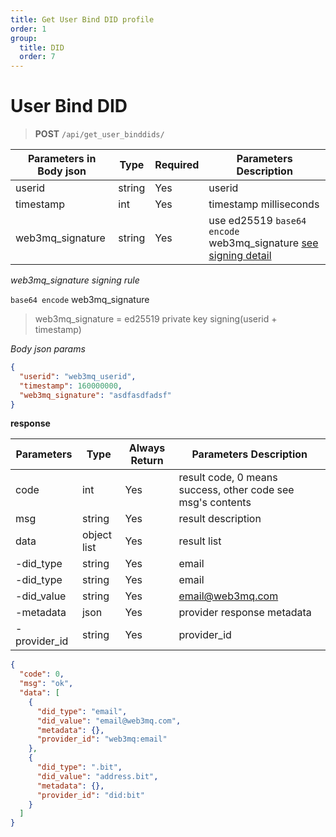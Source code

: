 ```yaml
---
title: Get User Bind DID profile
order: 1
group:
  title: DID
  order: 7
---
```


# User Bind DID

> **POST** `/api/get_user_binddids/`

| Parameters in Body json | Type   | Required | Parameters Description                               |
| ----------------------- | ------ | -------- | ---------------------------------------------------- |
| userid                  | string | Yes      | userid                                               |
| timestamp               | int    | Yes      | timestamp milliseconds                               |
| web3mq_signature        | string | Yes      | use ed25519 `base64 encode` web3mq_signature [see signing detail](/docs/Web3MQ-API/signature) |

_web3mq_signature signing rule_

`base64 encode` web3mq_signature

> web3mq_signature = ed25519 private key signing(userid + timestamp)

_Body json params_

```json
{
  "userid": "web3mq_userid",
  "timestamp": 160000000,
  "web3mq_signature": "asdfasdfadsf"
}
```

**response**

| Parameters   | Type        | Always Return | Parameters Description                                      |
| ------------ | ----------- | ------------- | ----------------------------------------------------------- |
| code         | int         | Yes           | result code, 0 means success, other code see msg's contents |
| msg          | string      | Yes           | result description                                          |
| data         | object list | Yes           | result list                                                 |
| -did_type    | string      | Yes           | email                                                       |
| -did_type    | string      | Yes           | email                                                       |
| -did_value   | string      | Yes           | email@web3mq.com                                            |
| -metadata    | json        | Yes           | provider response metadata                                  |
| -provider_id | string      | Yes           | provider_id                                                 |

```json
{
  "code": 0,
  "msg": "ok",
  "data": [
    {
      "did_type": "email",
      "did_value": "email@web3mq.com",
      "metadata": {},
      "provider_id": "web3mq:email"
    },
    {
      "did_type": ".bit",
      "did_value": "address.bit",
      "metadata": {},
      "provider_id": "did:bit"
    }
  ]
}
```
